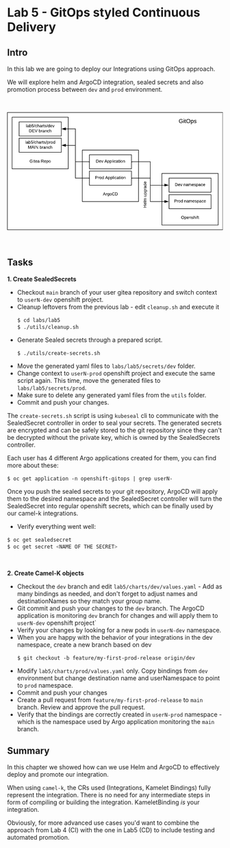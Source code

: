 # Lab 5 - GitOps styled Continuous Delivery

## Intro

In this lab we are going to deploy our Integrations using GitOps approach. 

We will explore helm and ArgoCD integration, sealed secrets and also promotion process between `dev` and `prod` environment.

<br/>

![GitOps](gitops.png "GitOps")

<br/>

## Tasks

__1. Create SealedSecrets__

-  Checkout `main` branch of your user gitea repository and switch context to `userN-dev` openshift project.
-  Cleanup leftovers from the previous lab - edit `cleanup.sh` and execute it
    ```
    $ cd labs/lab5
    $ ./utils/cleanup.sh
    ```
-  Generate Sealed secrets through a prepared script.
    ```
    $ ./utils/create-secrets.sh
    ```
- Move the generated yaml files to `labs/lab5/secrets/dev` folder.
- Change context to `userN-prod` openshift project and execute the same script again. This time, move the generated files to `labs/lab5/secrets/prod`.
- Make sure to delete any generated yaml files from the `utils` folder. 
- Commit and push your changes.

The `create-secrets.sh` script is using `kubeseal` cli to communicate with the SealedSecret controller in order to seal your secrets. The generated secrets are encrypted and can be safely stored to the git repository since they can't be decrypted without the private key, which is owned by the SealedSecrets controller. 

Each user has 4 different Argo applications created for them, you can find more about these:
```
$ oc get application -n openshift-gitops | grep userN-
```

Once you push the sealed secrets to your git repository, ArgoCD will apply them to the desired namespace and the SealedSecret controller will turn the SealedSecret into regular openshift secrets, which can be finally used by our camel-k integrations.

-  Verify everything went well:
 ```bash
 $ oc get sealedsecret
 $ oc get secret <NAME OF THE SECRET>
 ```

<br/>

__2. Create Camel-K objects__

- Checkout the `dev` branch and edit `lab5/charts/dev/values.yaml` - Add as many bindings as needed, and don't forget to adjust names and destinationNames so they match your group name. 
- Git commit and push your changes to the `dev` branch. The ArgoCD application is monitoring `dev` branch for changes and will apply them to `userN-dev` openshift project`
-  Verify your changes by looking for a new pods in `userN-dev` namespace.
-  When you are happy with the behavior of your integrations in the dev namespace, create a new branch based on dev
    ```
    $ git checkout -b feature/my-first-prod-release origin/dev
    ```
- Modify `lab5/charts/prod/values.yaml` only. Copy bindings from `dev` environment but change destination name and userNamespace to point to `prod` namespace. 
- Commit and push your changes
- Create a pull request from `feature/my-first-prod-release` to `main` branch. Review and approve the pull request.
- Verify that the bindings are correctly created in `userN-prod` namespace - which is the namespace used by Argo application monitoring the `main` branch.

## Summary

In this chapter we showed how can we use Helm and ArgoCD to effectively deploy and promote our integration. 

When using `camel-k`, the CRs used (Integrations, Kamelet Bindings) fully represent the integration. There is no need for any intermediate steps in form of compiling or building the integration. KameletBinding _is_ your integration. 

Obviously, for more advanced use cases you'd want to combine the approach from Lab 4 (CI) with the one in Lab5 (CD) to include testing and automated promotion.